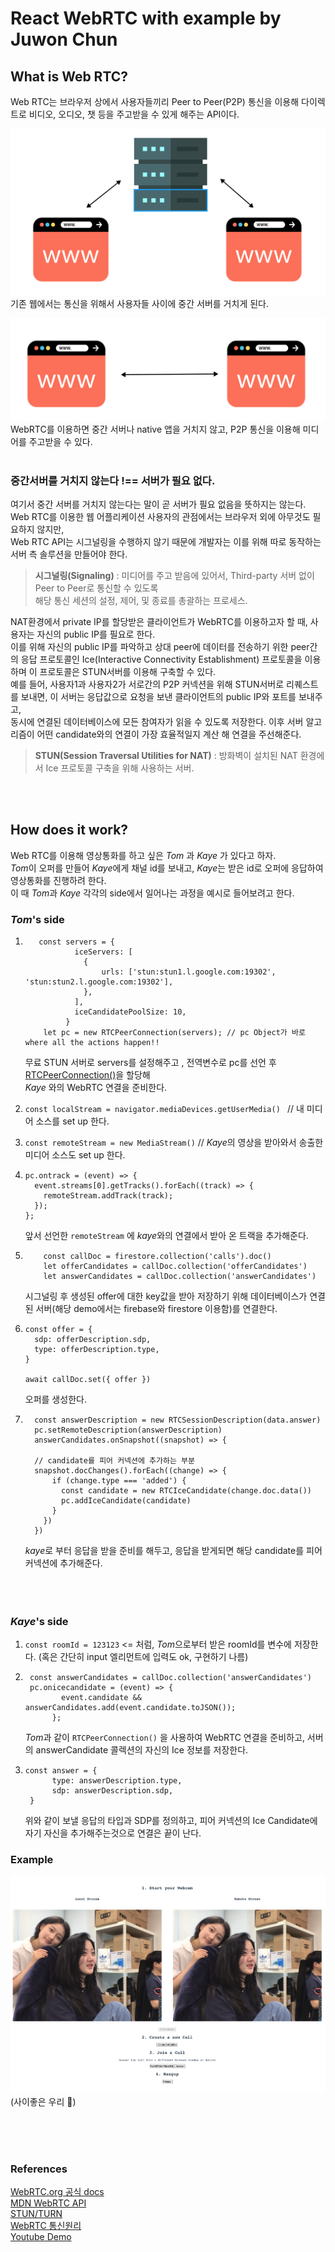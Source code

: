 # React WebRTC with example by Juwon Chun

## What is Web RTC?

Web RTC는 브라우저 상에서 사용자들끼리 Peer to Peer(P2P) 통신을 이용해 다이렉트로 비디오, 오디오, 챗 등을 주고받을 수 있게 해주는 API이다.

![pic1](./src/assets/webrtc1.png)  
기존 웹에서는 통신을 위해서 사용자들 사이에 중간 서버를 거치게 된다.

![pic2](./src/assets/webrtc2.png)  
WebRTC를 이용하면 중간 서버나 native 앱을 거치지 않고, P2P 통신을 이용해 미디어를 주고받을 수 있다.
<br /><br/>

### 중간서버를 거치지 않는다 !== 서버가 필요 없다.

여기서 중간 서버를 거치지 않는다는 말이 곧 서버가 필요 없음을 뜻하지는 않는다.  
Web RTC를 이용한 웹 어플리케이션 사용자의 관점에서는 브라우저 외에 아무것도 필요하지 않지만,  
Web RTC API는 시그널링을 수행하지 않기 때문에 개발자는 이를 위해 따로 동작하는 서버 측 솔루션을 만들어야 한다.

> **시그널링(Signaling)** : 미디어를 주고 받음에 있어서, Third-party 서버 없이 Peer to Peer로 통신할 수 있도록  
> 해당 통신 세션의 설정, 제어, 및 종료를 총괄하는 프로세스.

NAT환경에서 private IP를 할당받은 클라이언트가 WebRTC를 이용하고자 할 때, 사용자는 자신의 public IP를 필요로 한다.  
이를 위해 자신의 public IP를 파악하고 상대 peer에 데이터를 전송하기 위한 peer간의 응답 프로토콜인 Ice(Interactive Connectivity Establishment) 프로토콜을 이용하며 이 프로토콜은 STUN서버를 이용해 구축할 수 있다.  
예를 들어, 사용자1과 사용자2가 서로간의 P2P 커넥션을 위해 STUN서버로 리퀘스트를 보내면, 이 서버는 응답값으로 요청을 보낸 클라이언트의 public IP와 포트를 보내주고,  
동시에 연결된 데이터베이스에 모든 참여자가 읽을 수 있도록 저장한다.
이후 서버 알고리즘이 어떤 candidate와의 연결이 가장 효율적일지 계산 해 연결을 주선해준다.

> **STUN(Session Traversal Utilities for NAT)** : 방화벽이 설치된 NAT 환경에서 Ice 프로토콜 구축을 위해 사용하는 서버.

<br/><br/>

## How does it work?

Web RTC를 이용해 영상통화를 하고 싶은 _Tom_ 과 _Kaye_ 가 있다고 하자.  
*Tom*이 오퍼를 만들어 *Kaye*에게 채널 id를 보내고, *Kaye*는 받은 id로 오퍼에 응답하여 영상통화를 진행하려 한다.  
이 때 *Tom*과 _Kaye_ 각각의 side에서 일어나는 과정을 예시로 들어보려고 한다.
<br />

### _Tom_'s side

1.  ```
       const servers = {
               iceServers: [
                 {
                     urls: ['stun:stun1.l.google.com:19302', 'stun:stun2.l.google.com:19302'],
                 },
               ],
               iceCandidatePoolSize: 10,
             }
        let pc = new RTCPeerConnection(servers); // pc Object가 바로 where all the actions happen!!

    ```

    무료 STUN 서버로 servers를 설정해주고 , 전역변수로 pc를 선언 후 [RTCPeerConnection()](https://developer.mozilla.org/ko/docs/Web/API/RTCPeerConnection)을 할당해  
     _Kaye_ 와의 WebRTC 연결을 준비한다.

2.  `const localStream = navigator.mediaDevices.getUserMedia() ` // 내 미디어 소스를 set up 한다.
3.  `const remoteStream = new MediaStream()` // *Kaye*의 영상을 받아와서 송출한 미디어 소스도 set up 한다.
4.  ```
    pc.ontrack = (event) => {
      event.streams[0].getTracks().forEach((track) => {
        remoteStream.addTrack(track);
      });
    };
    ```
    앞서 선언한 `remoteStream` 에 *kaye*와의 연결에서 받아 온 트랙을 추가해준다.
5.  ```
        const callDoc = firestore.collection('calls').doc()
        let offerCandidates = callDoc.collection('offerCandidates')
        let answerCandidates = callDoc.collection('answerCandidates')

    ```

    시그널링 후 생성된 offer에 대한 key값을 받아 저장하기 위해 데이터베이스가 연결된 서버(해당 demo에서는 firebase와 firestore 이용함)를 연결한다.

6.  ```
    const offer = {
      sdp: offerDescription.sdp,
      type: offerDescription.type,
    }

    await callDoc.set({ offer })
    ```

    오퍼를 생성한다.

7.  ```
      const answerDescription = new RTCSessionDescription(data.answer)
      pc.setRemoteDescription(answerDescription)
      answerCandidates.onSnapshot((snapshot) => {

      // candidate를 피어 커넥션에 추가하는 부분
      snapshot.docChanges().forEach((change) => {
          if (change.type === 'added') {
            const candidate = new RTCIceCandidate(change.doc.data())
            pc.addIceCandidate(candidate)
          }
        })
      })
    ```

    *kaye*로 부터 응답을 받을 준비를 해두고, 응답을 받게되면 해당 candidate를 피어 커넥션에 추가해준다.  
     <br /><br /><br />

### _Kaye_'s side

1. `const roomId = 123123` <= 처럼, *Tom*으로부터 받은 roomId를 변수에 저장한다. (혹은 간단히 input 엘리먼트에 입력도 ok, 구현하기 나름)

2. ```
    const answerCandidates = callDoc.collection('answerCandidates')
    pc.onicecandidate = (event) => {
           event.candidate && answerCandidates.add(event.candidate.toJSON());
         };
   ```
   *Tom*과 같이 `RTCPeerConnection()` 을 사용하여 WebRTC 연결을 준비하고, 서버의 answerCandidate 콜렉션의 자신의 Ice 정보를 저장한다.
3. ```
   const answer = {
         type: answerDescription.type,
         sdp: answerDescription.sdp,
    }
   ```
   위와 같이 보낼 응답의 타입과 SDP를 정의하고, 피어 커넥션의 Ice Candidate에 자기 자신을 추가해주는것으로 연결은 끝이 난다.

### Example

![pic3](./src/assets/webrtc3.png)  
(사이좋은 우리 🥰)

<br /><br/><br/>

### References

[WebRTC.org 공식 docs](https://webrtc.org/)  
[MDN WebRTC API](https://developer.mozilla.org/ko/docs/Web/API/WebRTC_API)  
[STUN/TURN](https://velog.io/@rolled-potatoes/webRTC-1-STUNTURN#webrtc-%EC%A0%88%EC%B0%A8)  
[WebRTC 통신원리](https://velog.io/@ehdrms2034/WebRTC-%EC%9B%B9%EB%B8%8C%EB%9D%BC%EC%9A%B0%EC%A0%80%EB%A1%9C-%ED%99%94%EC%83%81-%EC%B1%84%ED%8C%85%EC%9D%84-%EB%A7%8C%EB%93%A4-%EC%88%98-%EC%9E%88%EB%8B%A4%EA%B3%A0)  
[Youtube Demo](https://www.youtube.com/watch?v=WmR9IMUD_CY)
